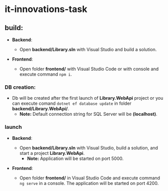 # it-innovations-task

## build:
- **Backend**:
  - Open **backend/Library.sln** with Visual Studio and build a solution.

- **Frontend**:
  - Open folder **frontend/** with Visual Studio Code or with console and execute command `npm i`.

### DB creation:
- Db will be created after the first launch of **Library.WebApi** project or you can execute comand `dotnet ef database update` in folder **backend/Library.WebApi/**.
  - **Note:** Default connection string for SQL Server will be **(localhost)**.

### launch
- **Backend**:
  - Open **backend/Library.sln** with Visual Studio, build a solution, and start a project **Library.WebApi**.
    - **Note:** Application will be started on port 5000.

- **Frontend**:
  - Open folder **frontend/** in Visual Studio Code and execute command `ng serve` in a console. The application will be started on port 4200.
